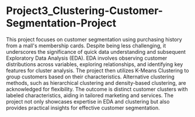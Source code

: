 # Project3_Clustering-Customer-Segmentation-Project

This project focuses on customer segmentation using purchasing history from a mall's membership cards. Despite being less challenging, it underscores the significance of quick data understanding and subsequent Exploratory Data Analysis (EDA). EDA involves observing customer distributions across variables, exploring relationships, and identifying key features for cluster analysis. The project then utilizes K-Means Clustering to group customers based on their characteristics. Alternative clustering methods, such as hierarchical clustering and density-based clustering, are acknowledged for flexibility. The outcome is distinct customer clusters with labeled characteristics, aiding in tailored marketing and services. The project not only showcases expertise in EDA and clustering but also provides practical insights for effective customer segmentation.
